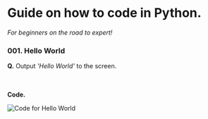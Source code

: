 # Guide on how to code in Python.
*For beginners on the road to expert!*

###  001. Hello World
**Q.**  Output *'Hello World'* to the screen. 
<br>
<br>
<br>

**Code.**
<br>

![Code for Hello World](https://i.imgur.com/ABnhejs.png)


